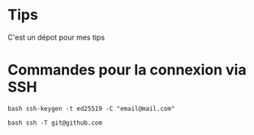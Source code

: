 # Tips
C'est un dépot pour mes tips
# Commandes pour la connexion via SSH

``bash
ssh-keygen -t ed25519 -C "email@mail.com"
``

``bash
ssh -T git@github.com
``
